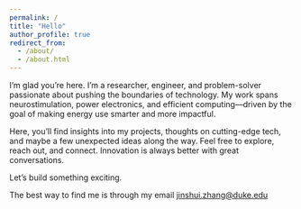 ```yaml
---
permalink: /
title: "Hello"
author_profile: true
redirect_from: 
  - /about/
  - /about.html
---
```


I’m glad you’re here. I’m a researcher, engineer, and problem-solver passionate about pushing the boundaries of technology. My work spans neurostimulation, power electronics, and efficient computing—driven by the goal of making energy use smarter and more impactful.

Here, you’ll find insights into my projects, thoughts on cutting-edge tech, and maybe a few unexpected ideas along the way. Feel free to explore, reach out, and connect. Innovation is always better with great conversations.

Let’s build something exciting.

The best way to find me is through my email jinshui.zhang@duke.edu 
